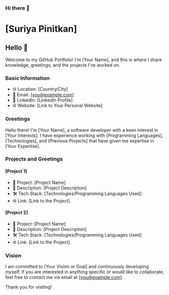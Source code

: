 ### Hi there 👋
# [Suriya Pinitkan]

## Hello 👋

Welcome to my GitHub Portfolio! I'm [Your Name], and this is where I share knowledge, greetings, and the projects I've worked on.

### Basic Information

- 🌐 Location: [Country/City]
- 📧 Email: [you@example.com]
- 🔗 LinkedIn: [LinkedIn Profile]
- 🌐 Website: [Link to Your Personal Website]

### Greetings

Hello there! I'm [Your Name], a software developer with a keen interest in [Your Interests]. I have experience working with [Programming Languages], [Technologies], and [Previous Projects] that have given me expertise in [Your Expertise].

### Projects and Greetings

#### [Project 1]

- 📂 Project: [Project Name]
- 📝 Description: [Project Description]
- 🛠️ Tech Stack: [Technologies/Programming Languages Used]
- 🌐 Link: [Link to the Project]

#### [Project 2]

- 📂 Project: [Project Name]
- 📝 Description: [Project Description]
- 🛠️ Tech Stack: [Technologies/Programming Languages Used]
- 🌐 Link: [Link to the Project]

### Vision

I am committed to [Your Vision or Goal] and continuously developing myself. If you are interested in anything specific or would like to collaborate, feel free to contact me via email at [you@example.com].

Thank you for visiting!


<!--
**suriyapi/suriyapi** is a ✨ _special_ ✨ repository because its `README.md` (this file) appears on your GitHub profile.

Here are some ideas to get you started:

- 🔭 I’m currently working on ...
- 🌱 I’m currently learning ...
- 👯 I’m looking to collaborate on ...
- 🤔 I’m looking for help with ...
- 💬 Ask me about ...
- 📫 How to reach me: ...
- 😄 Pronouns: ...
- ⚡ Fun fact: ...
-->
